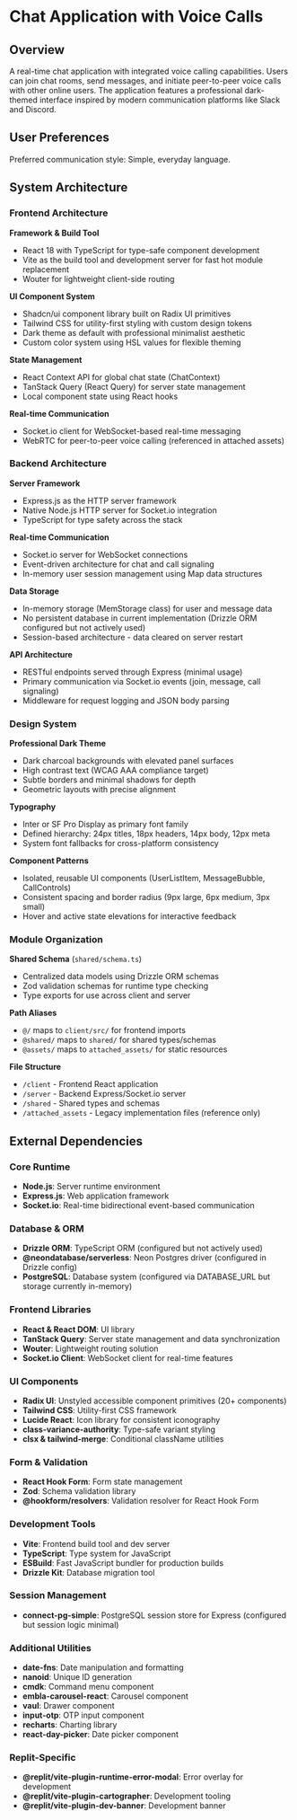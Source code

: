 # Chat Application with Voice Calls

## Overview

A real-time chat application with integrated voice calling capabilities. Users can join chat rooms, send messages, and initiate peer-to-peer voice calls with other online users. The application features a professional dark-themed interface inspired by modern communication platforms like Slack and Discord.

## User Preferences

Preferred communication style: Simple, everyday language.

## System Architecture

### Frontend Architecture

**Framework & Build Tool**
- React 18 with TypeScript for type-safe component development
- Vite as the build tool and development server for fast hot module replacement
- Wouter for lightweight client-side routing

**UI Component System**
- Shadcn/ui component library built on Radix UI primitives
- Tailwind CSS for utility-first styling with custom design tokens
- Dark theme as default with professional minimalist aesthetic
- Custom color system using HSL values for flexible theming

**State Management**
- React Context API for global chat state (ChatContext)
- TanStack Query (React Query) for server state management
- Local component state using React hooks

**Real-time Communication**
- Socket.io client for WebSocket-based real-time messaging
- WebRTC for peer-to-peer voice calling (referenced in attached assets)

### Backend Architecture

**Server Framework**
- Express.js as the HTTP server framework
- Native Node.js HTTP server for Socket.io integration
- TypeScript for type safety across the stack

**Real-time Communication**
- Socket.io server for WebSocket connections
- Event-driven architecture for chat and call signaling
- In-memory user session management using Map data structures

**Data Storage**
- In-memory storage (MemStorage class) for user and message data
- No persistent database in current implementation (Drizzle ORM configured but not actively used)
- Session-based architecture - data cleared on server restart

**API Architecture**
- RESTful endpoints served through Express (minimal usage)
- Primary communication via Socket.io events (join, message, call signaling)
- Middleware for request logging and JSON body parsing

### Design System

**Professional Dark Theme**
- Dark charcoal backgrounds with elevated panel surfaces
- High contrast text (WCAG AAA compliance target)
- Subtle borders and minimal shadows for depth
- Geometric layouts with precise alignment

**Typography**
- Inter or SF Pro Display as primary font family
- Defined hierarchy: 24px titles, 18px headers, 14px body, 12px meta
- System font fallbacks for cross-platform consistency

**Component Patterns**
- Isolated, reusable UI components (UserListItem, MessageBubble, CallControls)
- Consistent spacing and border radius (9px large, 6px medium, 3px small)
- Hover and active state elevations for interactive feedback

### Module Organization

**Shared Schema** (`shared/schema.ts`)
- Centralized data models using Drizzle ORM schemas
- Zod validation schemas for runtime type checking
- Type exports for use across client and server

**Path Aliases**
- `@/` maps to `client/src/` for frontend imports
- `@shared/` maps to `shared/` for shared types/schemas
- `@assets/` maps to `attached_assets/` for static resources

**File Structure**
- `/client` - Frontend React application
- `/server` - Backend Express/Socket.io server
- `/shared` - Shared types and schemas
- `/attached_assets` - Legacy implementation files (reference only)

## External Dependencies

### Core Runtime
- **Node.js**: Server runtime environment
- **Express.js**: Web application framework
- **Socket.io**: Real-time bidirectional event-based communication

### Database & ORM
- **Drizzle ORM**: TypeScript ORM (configured but not actively used)
- **@neondatabase/serverless**: Neon Postgres driver (configured in Drizzle config)
- **PostgreSQL**: Database system (configured via DATABASE_URL but storage currently in-memory)

### Frontend Libraries
- **React & React DOM**: UI library
- **TanStack Query**: Server state management and data synchronization
- **Wouter**: Lightweight routing solution
- **Socket.io Client**: WebSocket client for real-time features

### UI Components
- **Radix UI**: Unstyled accessible component primitives (20+ components)
- **Tailwind CSS**: Utility-first CSS framework
- **Lucide React**: Icon library for consistent iconography
- **class-variance-authority**: Type-safe variant styling
- **clsx & tailwind-merge**: Conditional className utilities

### Form & Validation
- **React Hook Form**: Form state management
- **Zod**: Schema validation library
- **@hookform/resolvers**: Validation resolver for React Hook Form

### Development Tools
- **Vite**: Frontend build tool and dev server
- **TypeScript**: Type system for JavaScript
- **ESBuild**: Fast JavaScript bundler for production builds
- **Drizzle Kit**: Database migration tool

### Session Management
- **connect-pg-simple**: PostgreSQL session store for Express (configured but session logic minimal)

### Additional Utilities
- **date-fns**: Date manipulation and formatting
- **nanoid**: Unique ID generation
- **cmdk**: Command menu component
- **embla-carousel-react**: Carousel component
- **vaul**: Drawer component
- **input-otp**: OTP input component
- **recharts**: Charting library
- **react-day-picker**: Date picker component

### Replit-Specific
- **@replit/vite-plugin-runtime-error-modal**: Error overlay for development
- **@replit/vite-plugin-cartographer**: Development tooling
- **@replit/vite-plugin-dev-banner**: Development banner